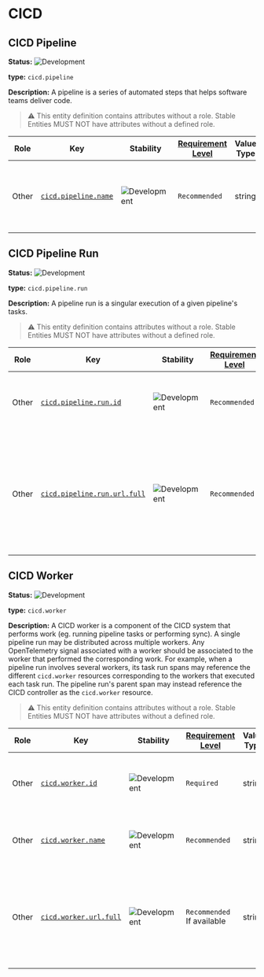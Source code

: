 <!-- NOTE: THIS FILE IS AUTOGENERATED. DO NOT EDIT BY HAND. -->
<!-- see templates/registry/markdown/entity_namespace.md.j2 -->
<!-- markdownlint-capture -->
<!-- markdownlint-disable -->

# CICD

## CICD Pipeline

**Status:** ![Development](https://img.shields.io/badge/-development-blue)

**type:** `cicd.pipeline`

**Description:** A pipeline is a series of automated steps that helps software teams deliver code.

> :warning: This entity definition contains attributes without a role.
> Stable Entities MUST NOT have attributes without a defined role.

| Role | Key | Stability | [Requirement Level](https://opentelemetry.io/docs/specs/semconv/general/attribute-requirement-level/) | Value Type | Description | Example Values |
|---|---|---|---|---|---|---|
| Other | [`cicd.pipeline.name`](/docs/registry/attributes/cicd.md) | ![Development](https://img.shields.io/badge/-development-blue) | `Recommended` | string | The human readable name of the pipeline within a CI/CD system. | `Build and Test`; `Lint`; `Deploy Go Project`; `deploy_to_environment` |

## CICD Pipeline Run

**Status:** ![Development](https://img.shields.io/badge/-development-blue)

**type:** `cicd.pipeline.run`

**Description:** A pipeline run is a singular execution of a given pipeline's tasks.

> :warning: This entity definition contains attributes without a role.
> Stable Entities MUST NOT have attributes without a defined role.

| Role | Key | Stability | [Requirement Level](https://opentelemetry.io/docs/specs/semconv/general/attribute-requirement-level/) | Value Type | Description | Example Values |
|---|---|---|---|---|---|---|
| Other | [`cicd.pipeline.run.id`](/docs/registry/attributes/cicd.md) | ![Development](https://img.shields.io/badge/-development-blue) | `Recommended` | string | The unique identifier of a pipeline run within a CI/CD system. | `120912` |
| Other | [`cicd.pipeline.run.url.full`](/docs/registry/attributes/cicd.md) | ![Development](https://img.shields.io/badge/-development-blue) | `Recommended` | string | The [URL](https://wikipedia.org/wiki/URL) of the pipeline run, providing the complete address in order to locate and identify the pipeline run. | `https://github.com/open-telemetry/semantic-conventions/actions/runs/9753949763?pr=1075` |

## CICD Worker

**Status:** ![Development](https://img.shields.io/badge/-development-blue)

**type:** `cicd.worker`

**Description:** A CICD worker is a component of the CICD system that performs work (eg. running pipeline tasks or performing sync).
A single pipeline run may be distributed across multiple workers. Any OpenTelemetry signal associated with a worker should be associated to the worker that performed the corresponding work.
For example, when a pipeline run involves several workers, its task run spans may reference the different `cicd.worker` resources corresponding to the workers that executed each task run. The pipeline run's parent span may instead reference the CICD controller as the `cicd.worker` resource.

> :warning: This entity definition contains attributes without a role.
> Stable Entities MUST NOT have attributes without a defined role.

| Role | Key | Stability | [Requirement Level](https://opentelemetry.io/docs/specs/semconv/general/attribute-requirement-level/) | Value Type | Description | Example Values |
|---|---|---|---|---|---|---|
| Other | [`cicd.worker.id`](/docs/registry/attributes/cicd.md) | ![Development](https://img.shields.io/badge/-development-blue) | `Required` | string | The unique identifier of a worker within a CICD system. | `abc123`; `10.0.1.2`; `controller` |
| Other | [`cicd.worker.name`](/docs/registry/attributes/cicd.md) | ![Development](https://img.shields.io/badge/-development-blue) | `Recommended` | string | The name of a worker within a CICD system. | `agent-abc`; `controller`; `Ubuntu LTS` |
| Other | [`cicd.worker.url.full`](/docs/registry/attributes/cicd.md) | ![Development](https://img.shields.io/badge/-development-blue) | `Recommended` If available | string | The [URL](https://wikipedia.org/wiki/URL) of the worker, providing the complete address in order to locate and identify the worker. | `https://cicd.example.org/worker/abc123` |

<!-- markdownlint-restore -->
